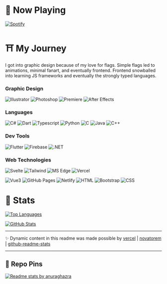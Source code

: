 # 🌌 Now Playing

[![Spotify](https://novatorem-az-21.vercel.app/api/spotify)](https://open.spotify.com/user/Az21)

# ⛩ My Journey

I got into graphic design because of my love for flags. Simple flags led to animations, minimal fanart, and eventually frontend. Frontend snowballed into learning JS frameworks and eventually the strongly typed languages.

### Graphic Design

![Illustrator](https://img.shields.io/badge/Vector-Illustrator-FF9A00?style=flat-square&logo=adobe%20illustrator)
![Photoshop](https://img.shields.io/badge/Raster-Photoshop-31A8FF?style=flat-square&logo=adobe%20photoshop)
![Premiere](https://img.shields.io/badge/Video-Premiere%20Pro-9999FF?style=flat-square&logo=adobe%20premiere%20pro)
![After Effects](https://img.shields.io/badge/Animate-After%20Effects-9999FF?style=flat-square&logo=adobe%20after%20effects)

### Languages

![C#](https://img.shields.io/badge/Lang-C%20Sharp-95478E?style=flat-square&logo=c%20sharp&logoColor=fff)
![Dart](https://img.shields.io/badge/Lang-Dart-1EB5F5?style=flat-square&logo=dart&logoColor=fff)
![Typescript](https://img.shields.io/badge/Lang-Typescript-3178C6?style=flat-square&logo=typescript&logoColor=fff)
![Python](https://img.shields.io/badge/Lang-Python-F7BD2F?style=flat-square&logo=python&logoColor=fff)
![C](https://img.shields.io/badge/Lang-C-005597?style=flat-square&logo=c&logoColor=fff)
![Java](https://img.shields.io/badge/Lang-Java-007396?style=flat-square&logo=java)
![C++](https://img.shields.io/badge/Lang-C++-005597?style=flat-square&logo=c%2B%2B&logoColor=fff)

### Dev Tools

![Flutter](https://img.shields.io/badge/SDK-Flutter-1EB5F5?style=flat-square&logo=flutter&logoColor=fff)
![Firebase](https://img.shields.io/badge/DEV-Firebase-FFCB2D?style=flat-square&logo=firebase&logoColor=fff)
![.NET](https://img.shields.io/badge/Framework-.NET-512BD4?style=flat-square&logo=.net&logoColor=fff)

### Web Technologies

![Svelte](https://img.shields.io/badge/Framework-Svelte-F73C00?style=flat-square&logo=svelte)
![Tailwind](https://img.shields.io/badge/Library-Tailwind%20CSS-06B6D4?style=flat-square&logo=tailwind%20css)
![MS Edge](https://img.shields.io/badge/Debug-MS%20Edge-3AC769?style=flat-square&logo=microsoft%20edge)
![Vercel](https://img.shields.io/badge/Deploy-Vercel-302F2F?style=flat-square&logo=vercel)

![Vue3](https://img.shields.io/badge/Framework-Vue-3FB27F?style=flat-square&logo=vue.js)
![GitHub Pages](https://img.shields.io/badge/Deploy-Github%20Pages-302F2F?style=flat-square&logo=github)
![Netlify](https://img.shields.io/badge/Deploy-Netlify-31B5BA?style=flat-square&logo=netlify)
![HTML](https://img.shields.io/badge/Markup-HTML-E96228?style=flat-square&logo=html5)
![Bootstrap](https://img.shields.io/badge/Library-Bootstrap-533B78?style=flat-square&logo=bootstrap&logoColor=fff)
![CSS](https://img.shields.io/badge/Style-CSS-2862E9?style=flat-square&logo=css3&logoColor=3595CF)

# 🎴 Stats

[![Top Languages](https://github-readme-stats-az-21.vercel.app/api/top-langs/?username=Az-21&hide=jupyter%20notebook&langs_count=8&layout=compact&theme=tokyonight)](https://github.com/Az-21/github-readme-stats)

[![GitHub Stats](https://github-readme-stats-az-21.vercel.app/api?username=Az-21&count_private=true&show_icons=true&theme=tokyonight)](https://github.com/Az-21/github-readme-stats)

---

✨ Dynamic content in this readme was made possible by [vercel](https://github.com/vercel/vercel) | [novatorem](https://github.com/novatorem/novatorem) | [github-readme-stats](https://github.com/anuraghazra/github-readme-stats)

---

## 🌸 Repo Pins

[![Readme stats by anuraghazra](https://github-readme-stats-az-21.vercel.app/api/pin/?username=Az-21&repo=flutter-snippets&theme=tokyonight)](https://github.com/Az-21/flutter-snippets)
